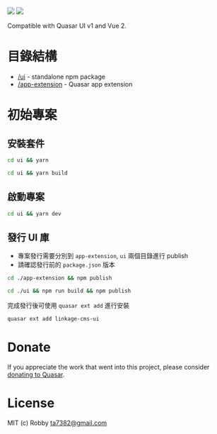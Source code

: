<img src="https://img.shields.io/npm/v/quasar-ui-linkage-cms-ui.svg?label=quasar-ui-linkage-cms-ui">
<img src="https://img.shields.io/npm/v/quasar-app-extension-linkage-cms-ui.svg?label=quasar-app-extension-linkage-cms-ui">

Compatible with Quasar UI v1 and Vue 2.

# 目錄結構

- [/ui](ui) - standalone npm package
- [/app-extension](app-extension) - Quasar app extension

# 初始專案

## 安裝套件

```sh
cd ui && yarn
```

```sh
cd ui && yarn build
```

## 啟動專案

```sh
cd ui && yarn dev
```

## 發行 UI 庫

- 專案發行需要分別到 `app-extension`, `ui` 兩個目錄進行 publish
- 請確認發行前的 `package.json` 版本

```sh
cd ./app-extension && npm publish
```

```sh
cd ./ui && npm run build && npm publish
```

完成發行後可使用 `quasar ext add` 進行安裝

```sh
quasar ext add linkage-cms-ui
```

# Donate

If you appreciate the work that went into this project, please consider [donating to Quasar](https://donate.quasar.dev).

# License

MIT (c) Robby <ta7382@gmail.com>
